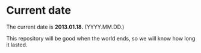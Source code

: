 # Current date

The current date is **2013.01.18.** (YYYY.MM.DD.)

This repository will be good when the world ends, so we will know how long it lasted.
